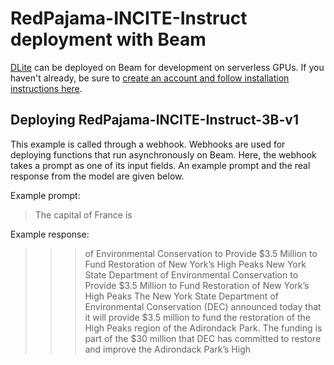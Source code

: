 # RedPajama-INCITE-Instruct deployment with Beam

[DLite](https://huggingface.co/togethercomputer/RedPajama-INCITE-Instruct-3B-v1) can be deployed on Beam for development
on serverless GPUs. If you haven't already, be sure to [create an account
and follow installation instructions here](https://docs.beam.cloud/getting-started/quickstart).

## Deploying RedPajama-INCITE-Instruct-3B-v1
This example is called through a webhook. Webhooks are used for deploying
functions that run asynchronously on Beam. Here, the webhook takes a prompt
as one of its input fields. An example prompt and the real response from the
model are given below.

Example prompt:
> The capital of France is

Example response: 
>>>  of Environmental Conservation to Provide $3.5 Million to Fund Restoration of New York’s High Peaks
New York State Department of Environmental Conservation to Provide $3.5 Million to Fund Restoration of New York’s High Peaks
The New York State Department of Environmental Conservation (DEC) announced today that it will provide $3.5 million to fund the restoration of the High Peaks region of the Adirondack Park. The funding is part of the $30 million that DEC has committed to restore and improve the Adirondack Park’s High
